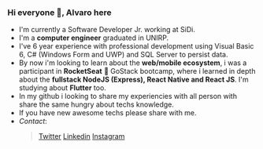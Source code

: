 ### Hi everyone 👋, Alvaro here

- I'm currently a Software Developer Jr. working at SiDi.
- I'm a **computer engineer** graduated in UNIRP.
- I've 6 year experience with professional development using Visual Basic 6, C# (Windows Form and UWP) and SQL Server to persist data.
- By now i'm looking to learn about the **web/mobile ecosystem**, i was a participant in **RocketSeat** 🚀 GoStack bootcamp, where i learned in depth about the **fullstack NodeJS (Express), React Native and React JS**. I'm studying about **Flutter** too.
- In my github i looking to share my experiencies with all person with share the same hungry about techs knowledge.
- If you have new awesome techs please share with me.
- *Contact*: 
  > [Twitter](https://twitter.com/AlvaroSouSilva) 
  > [Linkedin](https://www.linkedin.com/in/alvarosouzaesilva) 
  > [Instagram](https://www.instagram.com/alvarosouza_s)
